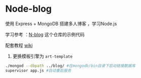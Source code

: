 # Node-blog
使用 Express + MongoDB 搭建多人博客 ，学习Node.js

学习参考 ：[N-blog](https://github.com/nswbmw/N-blog) 这个仓库的示例代码

配套教程 [wiki](https://github.com/nswbmw/N-blog/wiki/_pages)

1. 更换模板引擎为 `art-template`



```sh
./mongod --dbpath ../blog/ #在mongodb/bin目录下启动链接数据库
supervisor app.js #自动重启服务
```